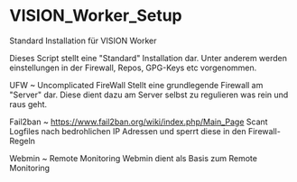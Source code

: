 # VISION_Worker_Setup
Standard Installation für VISION Worker 


Dieses Script stellt eine "Standard" Installation dar.
Unter anderem werden einstellungen in der Firewall, Repos, GPG-Keys etc vorgenommen.

  UFW ~ Uncomplicated FireWall
    Stellt eine grundlegende Firewall am "Server" dar.
    Diese dient dazu am Server selbst zu regulieren was rein und raus geht.
    
  Fail2ban ~ https://www.fail2ban.org/wiki/index.php/Main_Page
    Scant Logfiles nach bedrohlichen IP Adressen und sperrt diese in den Firewall-Regeln

  Webmin ~ Remote Monitoring
    Webmin dient als Basis zum Remote Monitoring

  
    
